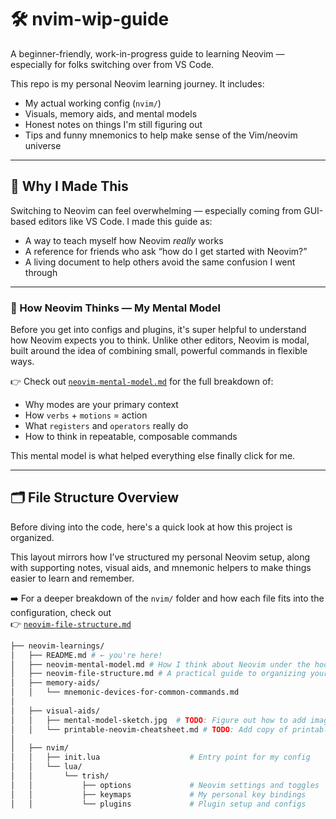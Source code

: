 # 🛠️ nvim-wip-guide

A beginner-friendly, work-in-progress guide to learning Neovim — especially for folks switching over from VS Code.

This repo is my personal Neovim learning journey. It includes:
- My actual working config (`nvim/`)
- Visuals, memory aids, and mental models
- Honest notes on things I'm still figuring out
- Tips and funny mnemonics to help make sense of the Vim/neovim universe

---

## 🚀 Why I Made This

Switching to Neovim can feel overwhelming — especially coming from GUI-based editors like VS Code. I made this guide as:
- A way to teach myself how Neovim *really* works
- A reference for friends who ask “how do I get started with Neovim?”
- A living document to help others avoid the same confusion I went through

---
### 🧠 How Neovim Thinks — My Mental Model

Before you get into configs and plugins, it's super helpful to understand how Neovim expects you to think.
Unlike other editors, Neovim is modal, built around the idea of combining small, powerful commands in flexible ways.

👉 Check out [`neovim-mental-model.md`](/neovim-mental-model.md) for the full breakdown of:

- Why modes are your primary context
- How `verbs` + `motions` = action
- What `registers` and `operators` really do
- How to think in repeatable, composable commands

This mental model is what helped everything else finally click for me.

---

## 🗂️ File Structure Overview
Before diving into the code, here's a quick look at how this project is organized.

This layout mirrors how I’ve structured my personal Neovim setup, along with supporting notes, visual aids, and mnemonic helpers to make things easier to learn and remember.

➡️ For a deeper breakdown of the `nvim/` folder and how each file fits into the configuration, check out  
👉 [`neovim-file-structure.md`](./neovim-file-structure.md)

```bash
├── neovim-learnings/
│   ├── README.md # ← you're here!
│   ├── neovim-mental-model.md # How I think about Neovim under the hood
│   ├── neovim-file-structure.md # A practical guide to organizing your Neovim config files
│   ├── memory-aids/
│   │   └── mnemonic-devices-for-common-commands.md
│   
│   ├── visual-aids/
│   │   ├── mental-model-sketch.jpg  # TODO: Figure out how to add image to folder
│   │   └── printable-neovim-cheatsheet.md # TODO: Add copy of printable sheet you created for yourself.
│
│   ├── nvim/
│   │   ├── init.lua                    # Entry point for my config
│   │   └── lua/
│   │       └── trish/
│   │           ├── options             # Neovim settings and toggles
│   │           ├── keymaps             # My personal key bindings
│   │           └── plugins             # Plugin setup and configs
